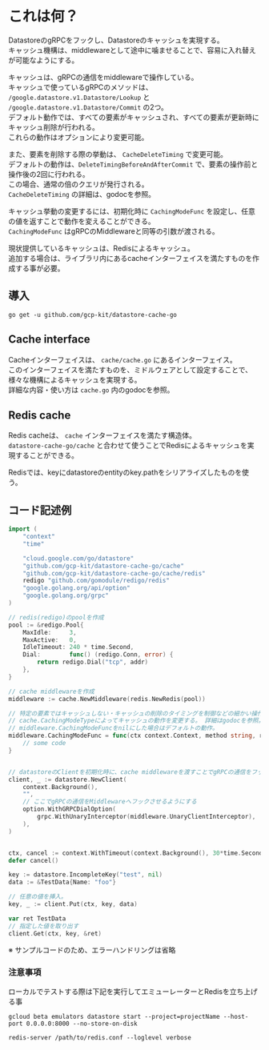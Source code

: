 # これは何？
DatastoreのgRPCをフックし、Datastoreのキャッシュを実現する。  
キャッシュ機構は、middlewareとして途中に噛ませることで、容易に入れ替えが可能なようにする。

キャッシュは、gRPCの通信をmiddlewareで操作している。  
キャッシュで使っているgRPCのメソッドは、 `/google.datastore.v1.Datastore/Lookup` と `/google.datastore.v1.Datastore/Commit` の2つ。  
デフォルト動作では、すべての要素がキャッシュされ、すべての要素が更新時にキャッシュ削除が行われる。  
これらの動作はオプションにより変更可能。  

また、要素を削除する際の挙動は、 `CacheDeleteTiming` で変更可能。  
デフォルトの動作は、`DeleteTimingBeforeAndAfterCommit` で、要素の操作前と操作後の2回に行われる。  
この場合、通常の倍のクエリが発行される。  
`CacheDeleteTiming` の詳細は、godocを参照。  

キャッシュ挙動の変更するには、初期化時に `CachingModeFunc` を設定し、任意の値を返すことで動作を変えることができる。  
`CachingModeFunc` はgRPCのMiddlewareと同等の引数が渡される。

現状提供しているキャッシュは、Redisによるキャッシュ。  
追加する場合は、ライブラリ内にあるcacheインターフェイスを満たすものを作成する事が必要。

## 導入
```commandline
go get -u github.com/gcp-kit/datastore-cache-go
```

## Cache interface
Cacheインターフェイスは、 `cache/cache.go` にあるインターフェイス。  
このインターフェイスを満たすものを、ミドルウェアとして設定することで、様々な機構によるキャッシュを実現する。  
詳細な内容・使い方は `cache.go` 内のgodocを参照。

## Redis cache
Redis cacheは、 `cache` インターフェイスを満たす構造体。   
`datastore-cache-go/cache` と合わせて使うことでRedisによるキャッシュを実現することができる。  

Redisでは、keyにdatastoreのentityのkey.pathをシリアライズしたものを使う。  

## コード記述例
```go
import (
	"context"
	"time"

	"cloud.google.com/go/datastore"
	"github.com/gcp-kit/datastore-cache-go/cache"
	"github.com/gcp-kit/datastore-cache-go/cache/redis"
	redigo "github.com/gomodule/redigo/redis"
	"google.golang.org/api/option"
	"google.golang.org/grpc"
)

// redis(redigo)のpoolを作成
pool := &redigo.Pool{
	MaxIdle:     3,
	MaxActive:   0,
	IdleTimeout: 240 * time.Second,
	Dial:        func() (redigo.Conn, error) { 
		return redigo.Dial("tcp", addr) 
	},
}

// cache middlewareを作成
middleware := cache.NewMiddleware(redis.NewRedis(pool))

// 特定の要素ではキャッシュしない・キャッシュの削除のタイミングを制御などの細かい操作を行う。
// cache.CachingModeTypeによってキャッシュの動作を変更する。 詳細はgodocを参照。
// middleware.CachingModeFuncをnilにした場合はデフォルトの動作。
middleware.CachingModeFunc = func(ctx context.Context, method string, req, reply interface{}, cc *grpc.ClientConn, invoker grpc.UnaryInvoker, opts ...grpc.CallOption) cache.CachingModeType {
	// some code
}


// datastoreのClientを初期化時に、cache middlewareを渡すことでgRPCの通信をフックさせる
client, _ := datastore.NewClient(
	context.Background(),
	"",
	// ここでgRPCの通信をMiddlewareへフックさせるようにする
	option.WithGRPCDialOption(
		grpc.WithUnaryInterceptor(middleware.UnaryClientInterceptor),
	),
)


ctx, cancel := context.WithTimeout(context.Background(), 30*time.Second)
defer cancel()

key := datastore.IncompleteKey("test", nil)
data := &TestData{Name: "foo"}

// 任意の値を挿入。
key, _ := client.Put(ctx, key, data)

var ret TestData
// 指定した値を取り出す
client.Get(ctx, key, &ret)
```
※ サンプルコードのため、エラーハンドリングは省略

### 注意事項
ローカルでテストする際は下記を実行してエミューレーターとRedisを立ち上げる事
```commandline
gcloud beta emulators datastore start --project=projectName --host-port 0.0.0.0:8000 --no-store-on-disk
```
```commandline
redis-server /path/to/redis.conf --loglevel verbose
```